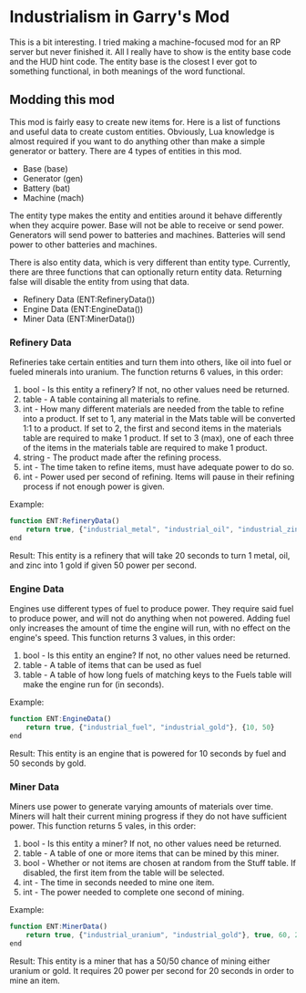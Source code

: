 # Industrialism in Garry's Mod
This is a bit interesting. I tried making a machine-focused mod for an RP server but never finished it. All I really have to show is the entity base code and the HUD hint code. The entity base is the closest I ever got to something functional, in both meanings of the word functional.

## Modding this mod
This mod is fairly easy to create new items for. Here is a list of functions and useful data to create custom entities. Obviously, Lua knowledge is almost required if you want to do anything other than make a simple generator or battery.
There are 4 types of entities in this mod.
- Base (base)
- Generator (gen)
- Battery (bat)
- Machine (mach)

The entity type makes the entity and entities around it behave differently when they acquire power. Base will not be able to receive or send power. Generators will send power to batteries and machines. Batteries will send power to other batteries and machines.

There is also entity data, which is very different than entity type. Currently, there are three functions that can optionally return entity data. Returning false will disable the entity from using that data.
- Refinery Data (ENT:RefineryData())
- Engine Data (ENT:EngineData())
- Miner Data (ENT:MinerData())

### Refinery Data
Refineries take certain entities and turn them into others, like oil into fuel or fueled minerals into uranium.
The function returns 6 values, in this order:
1. bool - Is this entity a refinery? If not, no other values need be returned.
2. table - A table containing all materials to refine.
3. int - How many different materials are needed from the table to refine into a product. If set to 1, any material in the Mats table will be converted 1:1 to a product. If set to 2, the first and second items in the materials table are required to make 1 product. If set to 3 (max), one of each three of the items in the materials table are required to make 1 product.
4. string - The product made after the refining process.
5. int - The time taken to refine items, must have adequate power to do so.
6. int - Power used per second of refining. Items will pause in their refining process if not enough power is given.

Example:
```javascript
function ENT:RefineryData()
	return true, {"industrial_metal", "industrial_oil", "industrial_zinc"}, 3, "industrial_gold", 20, 50
end
```
Result:
This entity is a refinery that will take 20 seconds to turn 1 metal, oil, and zinc into 1 gold if given 50 power per second.

### Engine Data
Engines use different types of fuel to produce power. They require said fuel to produce power, and will not do anything when not powered. Adding fuel only increases the amount of time the engine will run, with no effect on the engine's speed.
This function returns 3 values, in this order:
1. bool - Is this entity an engine? If not, no other values need be returned.
2. table - A table of items that can be used as fuel
3. table - A table of how long fuels of matching keys to the Fuels table will make the engine run for (in seconds).

Example:
```javascript
function ENT:EngineData()
	return true, {"industrial_fuel", "industrial_gold"}, {10, 50}
end
```
Result:
This entity is an engine that is powered for 10 seconds by fuel and 50 seconds by gold.

### Miner Data
Miners use power to generate varying amounts of materials over time. Miners will halt their current mining progress if they do not have sufficient power.
This function returns 5 vales, in this order:
1. bool - Is this entity a miner? If not, no other values need be returned.
2. table - A table of one or more items that can be mined by this miner.
3. bool - Whether or not items are chosen at random from the Stuff table. If disabled, the first item from the table will be selected.
4. int - The time in seconds needed to mine one item.
5. int - The power needed to complete one second of mining.

Example:
```javascript
function ENT:MinerData()
	return true, {"industrial_uranium", "industrial_gold"}, true, 60, 20
end
```
Result:
This entity is a miner that has a 50/50 chance of mining either uranium or gold. It requires 20 power per second for 20 seconds in order to mine an item.
